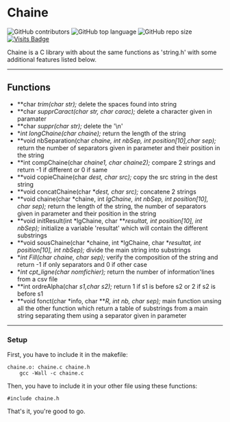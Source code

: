 # Chaine

![GitHub contributors](https://img.shields.io/github/contributors/jesa974/Chaine?color=green&style=flat-square)
![GitHub top language](https://img.shields.io/github/languages/top/jesa974/Chaine?color=orange&label=C&style=flat-square)
![GitHub repo size](https://img.shields.io/github/repo-size/jesa974/Chaine?label=Project%20size&style=flat-square&color=lightgrey)
[![Visits Badge](https://badges.pufler.dev/visits/jesa974/Chaine)](https://badges.pufler.dev?style=for-the-badge)


Chaine is a C library with about the same functions as 'string.h' with some additional features listed below. 

---
## Functions

* **char *trim(char *str);** delete the spaces found into string
* **char *supprCaract(char *str, char carac);** delete a character given in paramater
* **char *suppr(char *str);** delete the '\n'
* **int longChaine(char *chaine);** return the length of the string
* **void nbSeparation(char *chaine, int *nbSep, int position[10],char sep);** return the number of separators given in parameter and their position in the string
* **int compChaine(char *chaine1, char *chaine2);** compare 2 strings and return -1 if different or 0 if same
* **void copieChaine(char *dest, char *src);** copy the src string in the dest string
* **void concatChaine(char **dest, char *src);** concatene 2 strings
* **void chaine(char *chaine, int *lgChaine, int *nbSep, int position[10], char sep);** return the length of the string, the number of separators given in parameter and their position in the string
* **void initResult(int *lgChaine, char ***resultat, int position[10], int *nbSep);** initialize a variable 'resultat' which will contain the different substrings
* **void sousChaine(char *chaine, int *lgChaine, char **resultat, int position[10], int *nbSep);** divide the main string into substrings
* **int Fill(char *chaine, char sep);** verify the composition of the string and return -1 if only separators and 0 if other case
* **int cpt_ligne(char *nomfichier);** return the number of information'lines from a csv file
* **int ordreAlpha(char *s1,char *s2);** return 1 if s1 is before s2 or 2 if s2 is before s1
* **void fonct(char *info, char ***R, int *nb, char sep);** main function unsing all the other function which return a table of substrings from a main string separating them using a separator given in parameter

---

### Setup

First, you have to include it in the makefile:
```
chaine.o: chaine.c chaine.h
	gcc -Wall -c chaine.c
```

Then, you have to include it in your other file using these functions:
```
#include chaine.h
```

That's it, you're good to go.
